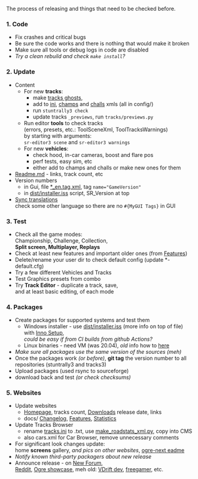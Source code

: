 The process of releasing and things that need to be checked before.

### 1. Code
  * Fix crashes and critical bugs
  * Be sure the code works and there is nothing that would make it broken
  * Make sure all tools or debug logs in code are disabled
  * _Try a clean rebuild and check `make install`?_

### 2. Update
  * Content
    * For new **tracks**:
      - make [tracks ghosts](Editor.md#steps-after),  
      - add to [ini](../config/tracks.ini), [champs](../config/championships.xml) and [challs](../config/challenges.xml) xmls (all in config/)  
      - run `stuntrally3 check`  
      - update tracks `_previews`, run `tracks/previews.py`  
    * Run editor **tools** to check tracks  
      (errors, presets, etc.: ToolSceneXml, ToolTracksWarnings)  
      by starting with arguments:  
      `sr-editor3 scene` and `sr-editor3 warnings`
    * For new **vehicles**:
      - check hood, in-car cameras, boost and flare pos
      - perf tests, easy sim, etc  
      - either add to champs and challs or make new ones for them
  * [Readme.md](../Readme.md) - links, track count, etc
  * Version numbers
    * in Gui, file [*_en.tag.xml](../data/gui/core_language_en_tag.xml), tag `name="GameVersion"`
    * in [dist/installer.iss](../dist/installer.iss) script, SR_Version at top
  * [Sync translations](Localization.md#translation-sync)  
    check some other language so there are no `#{MyGUI Tags}` in GUI

### 3. Test
  * Check all the game modes:  
    Championship, Challenge, Collection,  
    **Split screen, Multiplayer, Replays**
  * Check at least new features and important older ones (from [Features](Features.md))
  * Delete/rename your user dir to check default config (update *-default.cfg)
  * Try a few different Vehicles and Tracks
  * Test Graphics presets from combo
  * Try **Track Editor** - duplicate a track, save,  
    and at least basic editing, of each mode

### 4. Packages
  * Create packages for supported systems and test them
    * Windows installer - use [dist/installer.iss](../dist/installer.iss) (more info on top of file) with [Inno Setup](https://jrsoftware.org/isdl.php),  
     _could be easy if from CI builds from github Actions?_
    * Linux binaries - need VM (was 20.04), _old_ info how to [here](https://github.com/stuntrally/stuntrally/tree/master/dist/linux-archive)
  * _Make sure all packages use the same version of the sources (meh)_
  * Once the packages work _(or before)_, **git tag** the version number to all repositories (stuntrally3 and tracks3)
  * Upload packages (used rsync to sourceforge)
  * download back and test _(or check checksums)_

### 5. Websites
  * Update websites
    * [Homepage](https://stuntrally.tuxfamily.org/), tracks count, [Downloads](https://stuntrally.tuxfamily.org/downloads) release date, links
    * docs/ [Changelog](Changelog.md), [Features](Features.md), [Statistics](Statistics.md)
  * Update Tracks Browser
    * rename [tracks.ini](../config/tracks.ini) to .txt, use [make_roadstats_xml.py](../dist/make_roadstats_xml.py), copy into CMS
    * also cars.xml for Car Browser, remove unnecessary comments
  * For significant look changes update:  
    home **screens** gallery, *and pics on other websites*, [ogre-next eadme](https://github.com/OGRECave/ogre-next?tab=readme-ov-file)
  * _Notify known third-party packagers about new release_
  * Announce release - on [New Forum](https://groups.f-hub.org/stunt-rally/),  
   [Reddit](https://www.reddit.com/r/stuntrally/), [Ogre showcase](https://www.ogre3d.org/forums/viewtopic.php?f=11&t=58244), meh old: [VDrift dev](https://vdrift.net/Forum/showthread.php?tid=1629), [freegamer](https://freegamer.blogspot.com/), etc.
